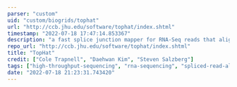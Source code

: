 ```yaml
---
parser: "custom"
uid: "custom/biogrids/tophat"
url: "http://ccb.jhu.edu/software/tophat/index.shtml"
timestamp: "2022-07-18 17:47:14.853367"
description: "a fast splice junction mapper for RNA-Seq reads that aligns RNA-Seq reads to mammalian-sized genomes using the ultra high-throughput short read aligner Bowtie, and then analyzes the mapping results to identify splice junctions between exons."
repo_url: "http://ccb.jhu.edu/software/tophat/index.shtml"
title: "TopHat"
credit: ["Cole Trapnell", "Daehwan Kim", "Steven Salzberg"]
tags: ["high-throughput-sequencing", "rna-sequencing", "spliced-read-alignment"]
date: "2022-07-18 21:23:31.743420"
---
```


